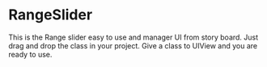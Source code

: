 # RangeSlider
This is the Range slider easy to use and manager UI from story board. Just drag and drop the class in your project. Give a class to UIView and you are ready to use.
